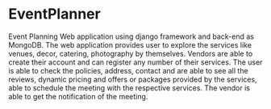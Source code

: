 # EventPlanner
Event Planning Web application using django framework and back-end as MongoDB.
The web application provides user to explore the services like venues, decor, catering, photography by themselves.
Vendors are able to create their account and can register any number of their services.
The user is able to check the policies, address, contact and are able to see all the reviews, dynamic pricing and offers or packages provided by the services, able to schedule the meeting with the respective services.
The vendor is able to get the notification of the meeting.
